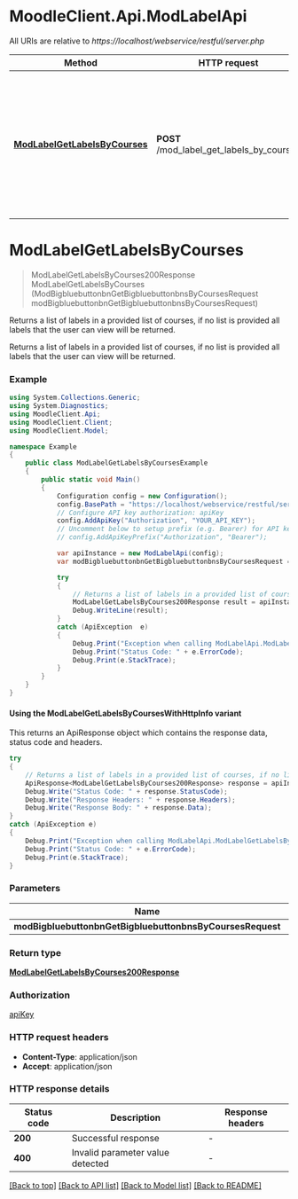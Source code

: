 # MoodleClient.Api.ModLabelApi

All URIs are relative to *https://localhost/webservice/restful/server.php*

| Method | HTTP request | Description |
|--------|--------------|-------------|
| [**ModLabelGetLabelsByCourses**](ModLabelApi.md#modlabelgetlabelsbycourses) | **POST** /mod_label_get_labels_by_courses | Returns a list of labels in a provided list of courses, if no list is provided all labels that the user                             can view will be returned. |

<a id="modlabelgetlabelsbycourses"></a>
# **ModLabelGetLabelsByCourses**
> ModLabelGetLabelsByCourses200Response ModLabelGetLabelsByCourses (ModBigbluebuttonbnGetBigbluebuttonbnsByCoursesRequest modBigbluebuttonbnGetBigbluebuttonbnsByCoursesRequest)

Returns a list of labels in a provided list of courses, if no list is provided all labels that the user                             can view will be returned.

Returns a list of labels in a provided list of courses, if no list is provided all labels that the user                             can view will be returned.

### Example
```csharp
using System.Collections.Generic;
using System.Diagnostics;
using MoodleClient.Api;
using MoodleClient.Client;
using MoodleClient.Model;

namespace Example
{
    public class ModLabelGetLabelsByCoursesExample
    {
        public static void Main()
        {
            Configuration config = new Configuration();
            config.BasePath = "https://localhost/webservice/restful/server.php";
            // Configure API key authorization: apiKey
            config.AddApiKey("Authorization", "YOUR_API_KEY");
            // Uncomment below to setup prefix (e.g. Bearer) for API key, if needed
            // config.AddApiKeyPrefix("Authorization", "Bearer");

            var apiInstance = new ModLabelApi(config);
            var modBigbluebuttonbnGetBigbluebuttonbnsByCoursesRequest = new ModBigbluebuttonbnGetBigbluebuttonbnsByCoursesRequest(); // ModBigbluebuttonbnGetBigbluebuttonbnsByCoursesRequest | 

            try
            {
                // Returns a list of labels in a provided list of courses, if no list is provided all labels that the user                             can view will be returned.
                ModLabelGetLabelsByCourses200Response result = apiInstance.ModLabelGetLabelsByCourses(modBigbluebuttonbnGetBigbluebuttonbnsByCoursesRequest);
                Debug.WriteLine(result);
            }
            catch (ApiException  e)
            {
                Debug.Print("Exception when calling ModLabelApi.ModLabelGetLabelsByCourses: " + e.Message);
                Debug.Print("Status Code: " + e.ErrorCode);
                Debug.Print(e.StackTrace);
            }
        }
    }
}
```

#### Using the ModLabelGetLabelsByCoursesWithHttpInfo variant
This returns an ApiResponse object which contains the response data, status code and headers.

```csharp
try
{
    // Returns a list of labels in a provided list of courses, if no list is provided all labels that the user                             can view will be returned.
    ApiResponse<ModLabelGetLabelsByCourses200Response> response = apiInstance.ModLabelGetLabelsByCoursesWithHttpInfo(modBigbluebuttonbnGetBigbluebuttonbnsByCoursesRequest);
    Debug.Write("Status Code: " + response.StatusCode);
    Debug.Write("Response Headers: " + response.Headers);
    Debug.Write("Response Body: " + response.Data);
}
catch (ApiException e)
{
    Debug.Print("Exception when calling ModLabelApi.ModLabelGetLabelsByCoursesWithHttpInfo: " + e.Message);
    Debug.Print("Status Code: " + e.ErrorCode);
    Debug.Print(e.StackTrace);
}
```

### Parameters

| Name | Type | Description | Notes |
|------|------|-------------|-------|
| **modBigbluebuttonbnGetBigbluebuttonbnsByCoursesRequest** | [**ModBigbluebuttonbnGetBigbluebuttonbnsByCoursesRequest**](ModBigbluebuttonbnGetBigbluebuttonbnsByCoursesRequest.md) |  |  |

### Return type

[**ModLabelGetLabelsByCourses200Response**](ModLabelGetLabelsByCourses200Response.md)

### Authorization

[apiKey](../README.md#apiKey)

### HTTP request headers

 - **Content-Type**: application/json
 - **Accept**: application/json


### HTTP response details
| Status code | Description | Response headers |
|-------------|-------------|------------------|
| **200** | Successful response |  -  |
| **400** | Invalid parameter value detected |  -  |

[[Back to top]](#) [[Back to API list]](../README.md#documentation-for-api-endpoints) [[Back to Model list]](../README.md#documentation-for-models) [[Back to README]](../README.md)

